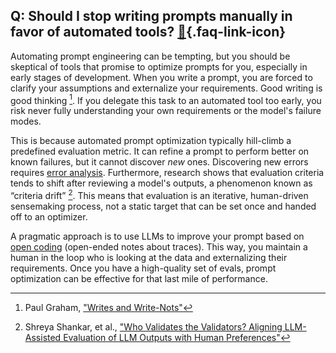 ## Q: Should I stop writing prompts manually in favor of automated tools? [🔗](/blog/posts/evals-faq/should-i-stop-writing-prompts-manually-in-favor-of-automated-tools.html){.faq-link-icon}

Automating prompt engineering can be tempting, but you should be skeptical of tools that promise to optimize prompts for you, especially in  early stages of development. When you write a prompt, you are forced to clarify your assumptions and externalize your requirements. Good writing is good thinking [^2].  If you delegate this task to an automated tool too early, you risk never fully understanding your own requirements or the model's failure modes.

This is because automated prompt optimization typically hill-climb a predefined evaluation metric. It can refine a prompt to perform better on known failures, but it cannot discover *new* ones. Discovering new errors requires [error analysis](/blog/posts/evals-faq/why-is-error-analysis-so-important-in-llm-evals-and-how-is-it-performed.html). Furthermore, research shows that evaluation criteria tends to shift after reviewing a model's outputs, a phenomenon known as “criteria drift” [^3]. This means that evaluation is an iterative, human-driven sensemaking process, not a static target that can be set once and handed off to an optimizer.

A pragmatic approach is to use LLMs to improve your prompt based on [open coding](/blog/posts/evals-faq/why-is-error-analysis-so-important-in-llm-evals-and-how-is-it-performed.html) (open-ended notes about traces). This way, you maintain a human in the loop who is looking at the data and externalizing their requirements. Once you have a high-quality set of evals, prompt optimization can be effective for that last mile of performance.

[^2]: Paul Graham, ["Writes and Write-Nots"](https://paulgraham.com/writes.html)
[^3]: Shreya Shankar, et al., ["Who Validates the Validators? Aligning LLM-Assisted Evaluation of LLM Outputs with Human Preferences"](https://arxiv.org/abs/2404.12272)